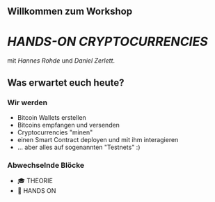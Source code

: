 ## Willkommen zum Workshop

# *HANDS-ON CRYPTOCURRENCIES*

mit _Hannes Rohde_ und _Daniel Zerlett_.

## Was erwartet euch heute?

### Wir werden
- Bitcoin Wallets erstellen
- Bitcoins empfangen und versenden
- Cryptocurrencies "minen"
- einen Smart Contract deployen und mit ihm interagieren
- ... aber alles auf sogenannten "Testnets" :)

### Abwechselnde Blöcke
- :mortar_board: THEORIE
- :construction_worker: HANDS ON